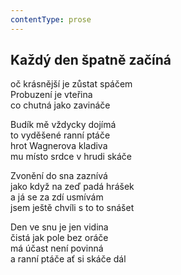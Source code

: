 ```yaml
---
contentType: prose
---
```


## Každý den špatně začíná

oč krásnější je zůstat spáčem  
Probuzení je vteřina  
co chutná jako zavináče

Budík mě vždycky dojímá  
to vyděšené ranní ptáče  
hrot Wagnerova kladiva  
mu místo srdce v hrudi skáče

Zvonění do sna zaznívá  
jako když na zeď padá hrášek  
a já se za zdí usmívám  
jsem ještě chvíli s to to snášet

Den ve snu je jen vidina  
čistá jak pole bez oráče  
má účast není povinná  
a ranní ptáče ať si skáče dál
